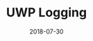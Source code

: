 ---
title: UWP Logging
date: 2018-07-30
layout: note
tags:
- UWP
links:
- https://stackoverflow.com/questions/32886613/logger-for-windows-10-uwp-app
- https://github.com/serilog/serilog
- https://docs.microsoft.com/en-us/windows/uwp/monetize/log-custom-events-for-dev-center
- https://github.com/Fody/Anotar
- https://stackoverflow.com/questions/30543689/how-to-use-serilog-with-unity
---
